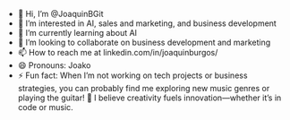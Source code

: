 - 👋 Hi, I’m @JoaquinBGit
- 👀 I’m interested in AI, sales and marketing, and business development
- 🌱 I’m currently learning about AI
- 💞️ I’m looking to collaborate on business development and marketing
- 📫 How to reach me at linkedin.com/in/joaquinburgos/
- 😄 Pronouns: Joako
- ⚡ Fun fact: When I’m not working on tech projects or business strategies, you can probably find me exploring new music genres or playing the guitar! 🎸 I believe creativity fuels innovation—whether it’s in code or music.

<!---
JoaquinBGit/JoaquinBGit is a ✨ special ✨ repository because its `README.md` (this file) appears on your GitHub profile.
You can click the Preview link to take a look at your changes.
--->
